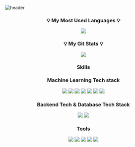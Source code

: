 ![header](https://capsule-render.vercel.app/api?type=waving!&color=585858&height=200&section=header&text=Hello!-nl-I'm%20KunYoung%20Park&fontSize=40&fontColor=A4A4A4&fontAlign=85&fontAlignY=30&fontAlign=70&fontAlignY=50)

<h3 align="center">💡 My Most Used Languages 💡</h3>
<p align="center">
  <a href="https://github.com/kuuneeee">
    <img align="center" src="https://github-readme-stats.vercel.app/api/top-langs/?username=kuuneeee&layout=compact&show_icons=true&show_owner=true}&hide_title=true&theme=nord" />
  </a>
</p>
<h3 align="center">💡 My Git Stats 💡</h3>
<p align="center">
  <a href="https://github.com/kuuneeee">
    <img align="center" src="https://github-readme-stats.vercel.app/api?username=kuuneeee&hide=false&hide_title=true&show_icons=true&include_all_commits=true&theme=nord" />
  </a>
</p>


<h3 align="center">Skills</h3>
<h3 align="center">Machine Learning Tech stack</h3>
<p align="center">
  <img src="https://img.shields.io/badge/Python-3776AB?style=flat&logo=Python&logoColor=white"/> 
  <img src="https://img.shields.io/badge/Pytorch-EE4C2C?style=flat&logo=Pytorch&logoColor=white"/> 
  <img src="https://img.shields.io/badge/Numpy-013243?style=flat&logo=Numpy&logoColor=white"/> 
  <img src="https://img.shields.io/badge/Pandas-150458?style=flat&logo=Pandas&logoColor=white"/> 
  <img src="https://img.shields.io/badge/Scikitlearn-F7931E?style=flat&logo=scikitlearn&logoColor=white"/> 
  <img src="https://img.shields.io/badge/OpenCV-5C3EE8?style=flat&logo=OpenCV&logoColor=white"/>
  <img src="https://img.shields.io/badge/OpenAI-412991?style=flat&logo=openai&logoColor=white"/> 
</p>

<h3 align="center">Backend Tech & Database Tech Stack</h3>
<p align="center">
  <img src="https://img.shields.io/badge/FastAPI-009688?style=flat&logo=FastAPI&logoColor=white"/>
  <img src="https://img.shields.io/badge/MySQL-4479A1?style=flat&logo=MySQL&logoColor=white"/>
</p>

<h3 align="center">Tools</h3>
<p align="center">
  <img src="https://img.shields.io/badge/Wandb-FFBE00?style=flat&logo=weightsandbiases&logoColor=white"/>
  <img src="https://img.shields.io/badge/Streamlit-FF4B4B?style=flat&logo=Streamlit&logoColor=white"/>
  <img src="https://img.shields.io/badge/Voila-000000?style=flat&logo=Voila&logoColor=white"/>
  <img src="https://img.shields.io/badge/Docker-2496ED?style=flat&logo=docker&logoColor=white"/>
  <img src="https://img.shields.io/badge/git-F05032?style=flat&logo=git&logoColor=white"/>
</p>





<!--
**kuuneeee/kuuneeee** is a ✨ _special_ ✨ repository because its `README.md` (this file) appears on your GitHub profile.

Here are some ideas to get you started:

- 🔭 I’m currently working on ...
- 🌱 I’m currently learning ...
- 👯 I’m looking to collaborate on ...
- 🤔 I’m looking for help with ...
- 💬 Ask me about ...
- 📫 How to reach me: ...
- 😄 Pronouns: ...
- ⚡ Fun fact: ...
-->
